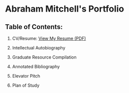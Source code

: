 # Abraham Mitchell's Portfolio


## Table of Contents:

1. CV/Resume:
[View My Resume (PDF)](https://github.com/Abraham-Mitchell/Portfolio/blob/main/1_Mitchell_Abraham_Resume_Fall_2024.pdf)

2. Intellectual Autobiography

3. Graduate Resource Compilation

4. Annotated Bibliography

5. Elevator Pitch

6. Plan of Study
